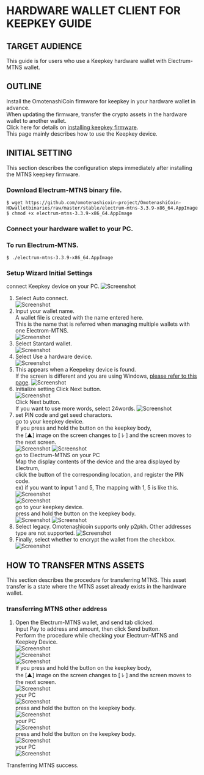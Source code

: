 # HARDWARE WALLET CLIENT FOR KEEPKEY GUIDE

## TARGET AUDIENCE
This guide is for users who use a Keepkey hardware wallet with Electrum-MTNS wallet.

## OUTLINE
Install the OmotenashiCoin firmware for keepkey in your hardware wallet in advance.  
When updating the firmware, transfer the crypto assets in the hardware wallet to another wallet.  
Click here for details on [installing keepkey firmware](http://users-manual.org/hardware_firmware_keepkey/ "installing keepkey firmware").  
This page mainly describes how to use the Keepkey device.

## INITIAL SETTING
This section describes the configuration steps immediately after installing the MTNS keepkey firmware.  

### Download Electrum-MTNS binary file.
```
$ wget https://github.com/omotenashicoin-project/OmotenashiCoin-HDwalletbinaries/raw/master/stable/electrum-mtns-3.3.9-x86_64.AppImage
$ chmod +x electrum-mtns-3.3.9-x86_64.AppImage
```

### Connect your hardware wallet to your PC.

### To run Electrum-MTNS.
```
$ ./electrum-mtns-3.3.9-x86_64.AppImage
```

### Setup Wizard Initial Settings
connect Keepkey device on your PC.
![Screenshot](img/DSC01902.JPG)

1. Select Auto connect.  
![Screenshot](img/ele_17-04.png)  
2. Input your wallet name.  
A wallet file is created with the name entered here.  
This is the name that is referred when managing multiple wallets with one Electrom-MTNS.  
![Screenshot](img/ele_17-44.png)
3. Select Stantard wallet.  
![Screenshot](img/ele_17-55.png)
4. Select Use a hardware device.  
![Screenshot](img/ele_18-12.png)
5. This appears when a Keepekey device is found.  
If the screen is different and you are using Windows, [please refer to this page](http://users-manual.org/hd_client_wallet/#about-the-general "please refer to this page").
![Screenshot](img/ele_04-55.jpg)
6. Initialize setting
Click Next button.  
![Screenshot](img/elein_52-50.png)  
Click Next button.  
If you want to use more words, select 24words.
![Screenshot](img/elein_53-21.png)   
7. set PIN code and get seed charactors.  
go to your keepkey device.  
If you press and hold the button on the keepkey body,  
the [▲] image on the screen changes to [ ﾚ ] and the screen moves to the next screen.  
![Screenshot](img/DSC01903.JPG)
![Screenshot](img/DSC01904.JPG)  
go to Electrum-MTNS on your PC   
Map the display contents of the device and the area displayed by Electrum,   
click the button of the corresponding location, and register the PIN code.  
ex) if you want to input 1 and 5, The mapping with 1, 5 is like this.  
![Screenshot](img/elein_78-44.jpg)  
![Screenshot](img/elein_55-20.png)  
go to your keepkey device.  
press and hold the button on the keepkey body.  
![Screenshot](img/DSC01905.JPG)
![Screenshot](img/DSC01906.JPG)
8. Select legacy.
Omotenashicoin supports only p2pkh.
Other addresses type are not supported.
![Screenshot](img/ele_18-40.png)
9. Finally, select whether to encrypt the wallet from the checkbox.
![Screenshot](img/ele_18-52.png)

## HOW TO TRANSFER MTNS ASSETS
This section describes the procedure for transferring MTNS.
This asset transfer is a state where the MTNS asset already exists in the hardware wallet.

### transferring MTNS other address
1. Open the Electrum-MTNS wallet, and send tab clicked.  
Input Pay to address and amount, then click Send button.  
Perform the procedure while checking your Electrum-MTNS and Keepkey Device.  
![Screenshot](img/elesend_06-46.png)  
![Screenshot](img/elesend_00-46.png)  
![Screenshot](img/elesend_01-15.png)  
If you press and hold the button on the keepkey body,   
the [▲] image on the screen changes to [ ﾚ ] and the screen moves to the next screen.  
![Screenshot](img/DSC01907.JPG)  
your PC  
![Screenshot](img/elesend_01-40.png)  
press and hold the button on the keepkey body.  
![Screenshot](img/DSC01908.JPG)  
your PC  
![Screenshot](img/elesend_01-48.png)  
press and hold the button on the keepkey body.  
![Screenshot](img/DSC01909.JPG)  
your PC  
![Screenshot](img/elesend_02-15.png)  

Transferring MTNS success.

